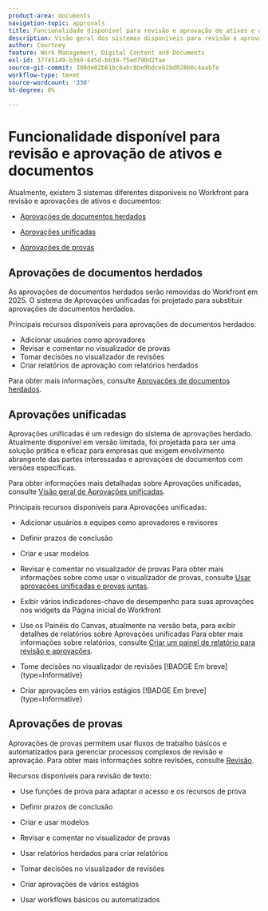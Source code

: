 ```yaml
---
product-area: documents
navigation-topic: approvals
title: Funcionalidade disponível para revisão e aprovação de ativos e documentos
description: Visão geral dos sistemas disponíveis para revisão e aprovação no Workfront.
author: Courtney
feature: Work Management, Digital Content and Documents
exl-id: 37745149-b369-445d-bb39-f5ed790d2fae
source-git-commit: 300de02b81bc6abc8be9bdceb2bd028b0c4aabfe
workflow-type: tm+mt
source-wordcount: '330'
ht-degree: 0%

---
```


# Funcionalidade disponível para revisão e aprovação de ativos e documentos

Atualmente, existem 3 sistemas diferentes disponíveis no Workfront para revisão e aprovações de ativos e documentos:

* [Aprovações de documentos herdados](#legacy-document-approvals)

* [Aprovações unificadas](#new-document-approvals)

* [Aprovações de provas](#proof-approvals)

## Aprovações de documentos herdados

As aprovações de documentos herdados serão removidas do Workfront em 2025. O sistema de Aprovações unificadas foi projetado para substituir aprovações de documentos herdados.

Principais recursos disponíveis para aprovações de documentos herdados:

* Adicionar usuários como aprovadores
* Revisar e comentar no visualizador de provas
* Tomar decisões no visualizador de revisões
* Criar relatórios de aprovação com relatórios herdados

Para obter mais informações, consulte [Aprovações de documentos herdados](/help/quicksilver/review-and-approve-work/manage-approvals/approval-process-in-workfront.md#document-approval-processes).

## Aprovações unificadas

Aprovações unificadas é um redesign do sistema de aprovações herdado. Atualmente disponível em versão limitada, foi projetada para ser uma solução prática e eficaz para empresas que exigem envolvimento abrangente das partes interessadas e aprovações de documentos com versões específicas.

Para obter informações mais detalhadas sobre Aprovações unificadas, consulte [Visão geral de Aprovações unificadas](/help/quicksilver/review-and-approve-work/document-reviews-and-approvals/document-approvals-overview.md).

Principais recursos disponíveis para Aprovações unificadas:

* Adicionar usuários e equipes como aprovadores e revisores

* Definir prazos de conclusão

* Criar e usar modelos

* Revisar e comentar no visualizador de provas
Para obter mais informações sobre como usar o visualizador de provas, consulte [Usar aprovações unificadas e provas juntas](/help/quicksilver/review-and-approve-work/document-reviews-and-approvals/doc-approvals-and-proofing.md).

* Exibir vários indicadores-chave de desempenho para suas aprovações nos widgets da Página inicial do Workfront

* Use os Painéis do Canvas, atualmente na versão beta, para exibir detalhes de relatórios sobre Aprovações unificadas
Para obter mais informações sobre relatórios, consulte [Criar um painel de relatório para revisão e aprovações](/help/quicksilver/review-and-approve-work/document-reviews-and-approvals/create-review-and-approval-dashboard.md).

* Tome decisões no visualizador de revisões [!BADGE Em breve]{type=Informative}

* Criar aprovações em vários estágios [!BADGE Em breve]{type=Informative}


## Aprovações de provas

Aprovações de provas permitem usar fluxos de trabalho básicos e automatizados para gerenciar processos complexos de revisão e aprovação. Para obter mais informações sobre revisões, consulte [Revisão](/help/quicksilver/review-and-approve-work/proofing/proofing-overview/proofing-basics.md).

Recursos disponíveis para revisão de texto:

* Use funções de prova para adaptar o acesso e os recursos de prova

* Definir prazos de conclusão

* Criar e usar modelos

* Revisar e comentar no visualizador de provas

* Usar relatórios herdados para criar relatórios

* Tomar decisões no visualizador de revisões

* Criar aprovações de vários estágios

* Usar workflows básicos ou automatizados

<!--
## Upcoming deprecations
-->